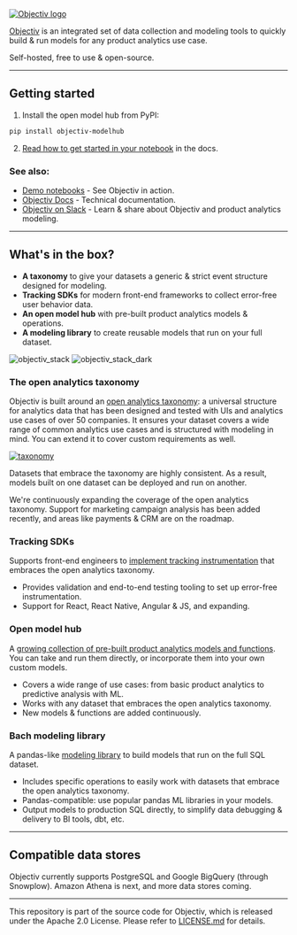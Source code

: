 <a href="https://objectiv.io">

<picture>
  <source media="(prefers-color-scheme: dark)" srcset="https://user-images.githubusercontent.com/82152911/159266895-39f52604-83c1-438d-96bd-9a6d66e74b08.svg">
  <source media="(prefers-color-scheme: light)" srcset="https://user-images.githubusercontent.com/82152911/159266790-19e0e3d4-0d10-4c58-9da7-16edde9ec05a.svg">
  <img alt="Objectiv logo" src="https://user-images.githubusercontent.com/82152911/159266790-19e0e3d4-0d10-4c58-9da7-16edde9ec05a.svg">
</picture>

</a>

[Objectiv](https://objectiv.io/) is an integrated set of data collection and modeling tools to quickly build & run models for any product analytics use case.

Self-hosted, free to use & open-source.

---

## Getting started

1. Install the open model hub from PyPI:

```sh
pip install objectiv-modelhub
```

2. [Read how to get started in your notebook](https://objectiv.io/docs/modeling/get-started-in-your-notebook/) in the docs.

### See also:

* [Demo notebooks](https://objectiv.io/docs/modeling/example-notebooks) - See Objectiv in action.
* [Objectiv Docs](https://www.objectiv.io/docs) - Technical documentation.
* [Objectiv on Slack](https://objectiv.io/join-slack) - Learn & share about Objectiv and product analytics modeling.

---

## What's in the box?

* **A taxonomy** to give your datasets a generic & strict event structure designed for modeling.
* **Tracking SDKs** for modern front-end frameworks to collect error-free user behavior data.
* **An open model hub** with pre-built product analytics models & operations.
* **A modeling library** to create reusable models that run on your full dataset.

![objectiv_stack](https://user-images.githubusercontent.com/82152911/184355849-ee1c59af-068e-48e0-bcd3-b064633d2fa7.svg#gh-light-mode-only "Objectiv Stack")
![objectiv_stack_dark](https://user-images.githubusercontent.com/82152911/184355794-4b957f62-210c-4a66-bda6-6405ab8f8a3e.svg#gh-dark-mode-only "Objectiv Stack")

### The open analytics taxonomy

Objectiv is built around an [open analytics taxonomy](https://www.objectiv.io/docs/taxonomy): a universal structure for analytics data that has been designed and tested with UIs and analytics use cases of over 50 companies. It ensures your dataset covers a wide range of common analytics use cases and is structured with modeling in mind. You can extend it to cover custom requirements as well.

[![taxonomy](https://user-images.githubusercontent.com/82152911/162000133-1eea0192-c882-4121-a866-8c1a3f8ffee3.svg)](https://www.objectiv.io/docs/taxonomy)

Datasets that embrace the taxonomy are highly consistent. As a result, models built on one dataset can be deployed and run on another.

We're continuously expanding the coverage of the open analytics taxonomy. Support for marketing campaign analysis has been added recently, and areas like payments & CRM are on the roadmap.

### Tracking SDKs

Supports front-end engineers to [implement tracking instrumentation](https://www.objectiv.io/docs/tracking) that embraces the open analytics taxonomy.

* Provides validation and end-to-end testing tooling to set up error-free instrumentation.
* Support for React, React Native, Angular & JS, and expanding.
 
### Open model hub

A [growing collection of pre-built product analytics models and functions](https://objectiv.io/docs/modeling/open-model-hub/). You can take and run them directly, or incorporate them into your own custom models.

* Covers a wide range of use cases: from basic product analytics to predictive analysis with ML.
* Works with any dataset that embraces the open analytics taxonomy.
* New models & functions are added continuously.

### Bach modeling library

A pandas-like [modeling library](https://www.objectiv.io/docs/modeling/bach/) to build models that run on the full SQL dataset.

* Includes specific operations to easily work with datasets that embrace the open analytics taxonomy.
* Pandas-compatible: use popular pandas ML libraries in your models.
* Output models to production SQL directly, to simplify data debugging & delivery to BI tools, dbt, etc. 

---

## Compatible data stores

Objectiv currently supports PostgreSQL and Google BigQuery (through Snowplow).  Amazon Athena is next, and more data stores coming.

---

This repository is part of the source code for Objectiv, which is released under the Apache 2.0 License. Please refer to [LICENSE.md](LICENSE.md) for details.
